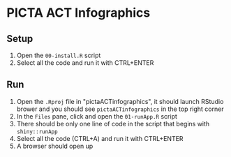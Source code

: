# PICTA ACT Infographics

## Setup

1. Open the `00-install.R` script
2. Select all the code and run it with CTRL+ENTER

## Run

1. Open the `.Rproj` file in "pictaACTinfographics", it should launch RStudio brower and you should see `pictaACTinfographics` in the top right corner
2. In the `Files` pane, click and open the `01-runApp.R` script
3. There should be only one line of code in the script that begins with `shiny::runApp`
4. Select all the code (CTRL+A) and run it with CTRL+ENTER
5. A browser should open up
